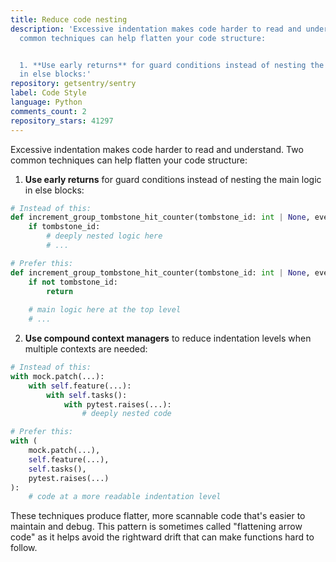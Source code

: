 ```yaml
---
title: Reduce code nesting
description: 'Excessive indentation makes code harder to read and understand. Two
  common techniques can help flatten your code structure:


  1. **Use early returns** for guard conditions instead of nesting the main logic
  in else blocks:'
repository: getsentry/sentry
label: Code Style
language: Python
comments_count: 2
repository_stars: 41297
---
```


Excessive indentation makes code harder to read and understand. Two common techniques can help flatten your code structure:

1. **Use early returns** for guard conditions instead of nesting the main logic in else blocks:

```python
# Instead of this:
def increment_group_tombstone_hit_counter(tombstone_id: int | None, event: Event) -> None:
    if tombstone_id:
        # deeply nested logic here
        # ...

# Prefer this:
def increment_group_tombstone_hit_counter(tombstone_id: int | None, event: Event) -> None:
    if not tombstone_id:
        return
    
    # main logic here at the top level
    # ...
```

2. **Use compound context managers** to reduce indentation levels when multiple contexts are needed:

```python
# Instead of this:
with mock.patch(...):
    with self.feature(...):
        with self.tasks():
            with pytest.raises(...):
                # deeply nested code

# Prefer this:
with (
    mock.patch(...),
    self.feature(...),
    self.tasks(),
    pytest.raises(...)
):
    # code at a more readable indentation level
```

These techniques produce flatter, more scannable code that's easier to maintain and debug. This pattern is sometimes called "flattening arrow code" as it helps avoid the rightward drift that can make functions hard to follow.